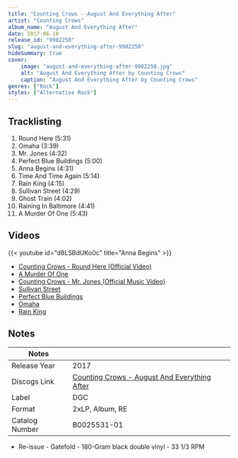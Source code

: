 ```yaml
---
title: "Counting Crows - August And Everything After"
artist: "Counting Crows"
album_name: "August And Everything After"
date: 2017-06-10
release_id: "9982250"
slug: "august-and-everything-after-9982250"
hideSummary: true
cover:
    image: "august-and-everything-after-9982250.jpg"
    alt: "August And Everything After by Counting Crows"
    caption: "August And Everything After by Counting Crows"
genres: ["Rock"]
styles: ["Alternative Rock"]
---
```


## Tracklisting
1. Round Here (5:31)
2. Omaha (3:39)
3. Mr. Jones (4:32)
4. Perfect Blue Buildings (5:00)
5. Anna Begins (4:31)
6. Time And Time Again (5:14)
7. Rain King (4:15)
8. Sullivan Street (4:29)
9. Ghost Train (4:02)
10. Raining In Baltimore (4:41)
11. A Murder Of One (5:43)

## Videos
{{< youtube id="d8LSBdUKo0c" title="Anna Begins" >}}
- [Counting Crows - Round Here (Official Video)](https://www.youtube.com/watch?v=SAe3sCIakXo)
- [A Murder Of One](https://www.youtube.com/watch?v=QWj-04CoNuw)
- [Counting Crows - Mr. Jones (Official Music Video)](https://www.youtube.com/watch?v=-oqAU5VxFWs)
- [Sullivan Street](https://www.youtube.com/watch?v=6Ekq19HIb_E)
- [Perfect Blue Buildings](https://www.youtube.com/watch?v=HKcD2AxnEYw)
- [Omaha](https://www.youtube.com/watch?v=O1RsswsO10M)
- [Rain King](https://www.youtube.com/watch?v=FEL48-0xRAA)


## Notes

| Notes          |             |
| ---------------| ----------- |
| Release Year   | 2017 |
| Discogs Link   | [Counting Crows - August And Everything After](https://www.discogs.com/release/9982250-Counting-Crows-August-And-Everything-After) |
| Label          | DGC |
| Format         | 2xLP, Album, RE |
| Catalog Number | B0025531-01 |

- Re-issue - Gatefold - 180-Gram black double vinyl - 33 1/3 RPM

